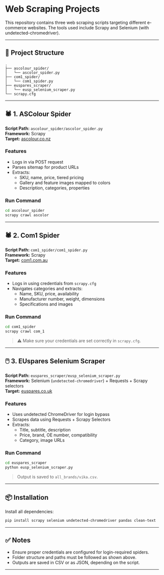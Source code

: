 # Web Scraping Projects

This repository contains three web scraping scripts targeting different e-commerce websites. The tools used include Scrapy and Selenium (with undetected-chromedriver).

---

## 📁 Project Structure

```
.
├── ascolour_spider/
│   └── ascolor_spider.py
├── com1_spider/
│   └── com1_spider.py
├── euspares_scraper/
│   └── eusp_selenium_scraper.py
└── scrapy.cfg
```

---

## 🕷️ 1. ASColour Spider

**Script Path:** `ascolour_spider/ascolor_spider.py`  
**Framework:** Scrapy  
**Target:** [ascolour.co.nz](https://www.ascolour.co.nz)

### Features
- Logs in via POST request
- Parses sitemap for product URLs
- Extracts:
  - SKU, name, price, tiered pricing
  - Gallery and feature images mapped to colors
  - Description, categories, properties

### Run Command
```bash
cd ascolour_spider
scrapy crawl ascolor
```

---

## 🕷️ 2. Com1 Spider

**Script Path:** `com1_spider/com1_spider.py`  
**Framework:** Scrapy  
**Target:** [com1.com.au](https://www.com1.com.au)

### Features
- Logs in using credentials from `scrapy.cfg`
- Navigates categories and extracts:
  - Name, SKU, price, availability
  - Manufacturer number, weight, dimensions
  - Specifications and images

### Run Command
```bash
cd com1_spider
scrapy crawl com_1
```

> ⚠️ Make sure your credentials are set correctly in `scrapy.cfg`.

---

## 🖱️ 3. EUspares Selenium Scraper

**Script Path:** `euspares_scraper/eusp_selenium_scraper.py`  
**Framework:** Selenium (`undetected-chromedriver`) + Requests + Scrapy selectors  
**Target:** [euspares.co.uk](https://www.euspares.co.uk)

### Features
- Uses undetected ChromeDriver for login bypass
- Scrapes data using Requests + Scrapy Selectors
- Extracts:
  - Title, subtitle, description
  - Price, brand, OE number, compatibility
  - Category, image URLs

### Run Command
```bash
cd euspares_scraper
python eusp_selenium_scraper.py
```

> Output is saved to `all_brands/vika.csv`.

---

## 📦 Installation

Install all dependencies:

```bash
pip install scrapy selenium undetected-chromedriver pandas clean-text
```

---

## ✅ Notes

- Ensure proper credentials are configured for login-required spiders.
- Folder structure and paths must be followed as shown above.
- Outputs are saved in CSV or as JSON, depending on the script.

---
